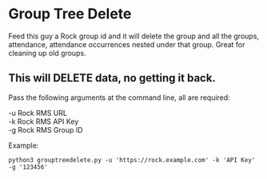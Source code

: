 # Group Tree Delete

Feed this guy a Rock group id and it will delete the group and all the groups, attendance, attendance occurrences nested under that group.  Great for cleaning up old groups.

## This will DELETE data, no getting it back.

Pass the following arguments at the command line, all are required:

-u Rock RMS URL  
-k Rock RMS API Key  
-g Rock RMS Group ID  

Example:

```python3 grouptreedelete.py -u 'https://rock.example.com' -k 'API Key' -g '123456'```


